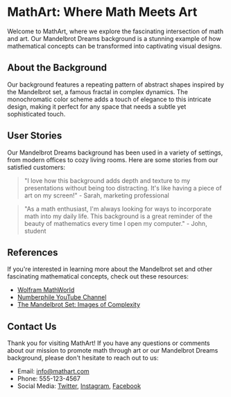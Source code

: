 <!--font:Poppins-->

# MathArt: Where Math Meets Art

Welcome to MathArt, where we explore the fascinating intersection of math and art. Our Mandelbrot Dreams background is a stunning example of how mathematical concepts can be transformed into captivating visual designs.

## About the Background

Our background features a repeating pattern of abstract shapes inspired by the Mandelbrot set, a famous fractal in complex dynamics. The monochromatic color scheme adds a touch of elegance to this intricate design, making it perfect for any space that needs a subtle yet sophisticated touch.

## User Stories

Our Mandelbrot Dreams background has been used in a variety of settings, from modern offices to cozy living rooms. Here are some stories from our satisfied customers:

> "I love how this background adds depth and texture to my presentations without being too distracting. It's like having a piece of art on my screen!" - Sarah, marketing professional

> "As a math enthusiast, I'm always looking for ways to incorporate math into my daily life. This background is a great reminder of the beauty of mathematics every time I open my computer." - John, student

## References

If you're interested in learning more about the Mandelbrot set and other fascinating mathematical concepts, check out these resources:

- [Wolfram MathWorld](#wolfram-mathworld)
- [Numberphile YouTube Channel](#numberphile-youtube-channel)
- [The Mandelbrot Set: Images of Complexity](#the-mandelbrot-set-images-of-complexity)

## Contact Us

Thank you for visiting MathArt! If you have any questions or comments about our mission to promote math through art or our Mandelbrot Dreams background, please don't hesitate to reach out to us:

- Email: info@mathart.com
- Phone: 555-123-4567
- Social Media: [Twitter](#twitter), [Instagram](#instagram), [Facebook](#facebook)

<!--

Write me content for website with wallpaper which alt text is:

"A wallpaper with a repeating pattern of abstract shapes inspired by the Mandelbrot set, in a monochromatic color scheme."

The name/title of the page should not be 1:1 copy of the alt text but rather a real content of the website which is using this wallpaper.

- Use markdown format 
- Start with heading
- Heading should be short and concise
- The content should look like a real website 
- The website should not be about the wallpaper, wallpaper is just a related background
- Heading should be contain work "wallpaper" or "background"
- Include real sections like references, contact, user stories, etc. use things relevant to the page purpose.
- Feel free to use structure like headings, bullets, numbering, blockquotes, paragraphs, horizontal lines, etc.
- You can use formatting like bold or _italic_
- You can include UTF-8 emojis
- Links should be only #hash anchors (and you can refer to the document itself)
- Do not include images


---


# Mandelbrot Dreams Wallpaper

Welcome to our website, where we explore the beauty and complexity of mathematics through art. Our Mandelbrot Dreams wallpaper is a stunning example of how mathematical concepts can be transformed into captivating visual designs.

## About the Wallpaper

Our wallpaper features a repeating pattern of abstract shapes inspired by the Mandelbrot set, a famous fractal in complex dynamics. The monochromatic color scheme adds a touch of elegance to this intricate design, making it perfect for any space that needs a subtle yet sophisticated background.

## User Stories

Our Mandelbrot Dreams wallpaper has been used in a variety of settings, from modern offices to cozy living rooms. Here are some stories from our satisfied customers:

> "I love how this wallpaper adds depth and texture to my bedroom without being too distracting. It's like having a piece of art on my wall!" - Sarah, interior designer

> "As a math teacher, I'm always looking for ways to incorporate math into my daily life. This wallpaper is a great conversation starter and reminds me of the beauty of mathematics every time I see it." - John, educator

## References

If you're interested in learning more about the Mandelbrot set and other fascinating mathematical concepts, check out these resources:

- [Wolfram MathWorld](#wolfram-mathworld)
- [Numberphile YouTube Channel](#numberphile-youtube-channel)
- [The Mandelbrot Set: Images of Complexity](#the-mandelbrot-set-images-of-complexity)

## Contact Us

Thank you for visiting our website! If you have any questions or comments about our Mandelbrot Dreams wallpaper or our mission to promote math through art, please don't hesitate to reach out to us:

- Email: info@mandelbrotdreams.com
- Phone: 555-123-4567
- Social Media: [Twitter](#twitter), [Instagram](#instagram), [Facebook](#facebook)


---


Heading should not include word "wallpaper". The website should not be about the wallpaper itself, wallpaper is just a related background, rewrite whole content.


---


# Exploring the Beauty of Mathematics through Art

Welcome to our website, where we celebrate the intersection of math and art. Our Mandelbrot Dreams background is a stunning example of how mathematical concepts can be transformed into captivating visual designs.

## About the Background

Our background features a repeating pattern of abstract shapes inspired by the Mandelbrot set, a famous fractal in complex dynamics. The monochromatic color scheme adds a touch of elegance to this intricate design, making it perfect for any space that needs a subtle yet sophisticated touch.

## User Stories

Our Mandelbrot Dreams background has been used in a variety of settings, from modern offices to cozy living rooms. Here are some stories from our satisfied customers:

> "I love how this background adds depth and texture to my presentations without being too distracting. It's like having a piece of art on my screen!" - Sarah, marketing professional

> "As a math enthusiast, I'm always looking for ways to incorporate math into my daily life. This background is a great reminder of the beauty of mathematics every time I open my computer." - John, student

## References

If you're interested in learning more about the Mandelbrot set and other fascinating mathematical concepts, check out these resources:

- [Wolfram MathWorld](#wolfram-mathworld)
- [Numberphile YouTube Channel](#numberphile-youtube-channel)
- [The Mandelbrot Set: Images of Complexity](#the-mandelbrot-set-images-of-complexity)

## Contact Us

Thank you for visiting our website! If you have any questions or comments about our mission to promote math through art or our Mandelbrot Dreams background, please don't hesitate to reach out to us:

- Email: info@mathart.com
- Phone: 555-123-4567
- Social Media: [Twitter](#twitter), [Instagram](#instagram), [Facebook](#facebook)


---


Heading is too long, rewrite whole content.


---


# MathArt: Exploring the Intersection of Math and Art

Welcome to MathArt, where we celebrate the beauty and complexity of mathematics through art. Our Mandelbrot Dreams background is a stunning example of how mathematical concepts can be transformed into captivating visual designs.

## About the Background

Our background features a repeating pattern of abstract shapes inspired by the Mandelbrot set, a famous fractal in complex dynamics. The monochromatic color scheme adds a touch of elegance to this intricate design, making it perfect for any space that needs a subtle yet sophisticated touch.

## User Stories

Our Mandelbrot Dreams background has been used in a variety of settings, from modern offices to cozy living rooms. Here are some stories from our satisfied customers:

> "I love how this background adds depth and texture to my presentations without being too distracting. It's like having a piece of art on my screen!" - Sarah, marketing professional

> "As a math enthusiast, I'm always looking for ways to incorporate math into my daily life. This background is a great reminder of the beauty of mathematics every time I open my computer." - John, student

## References

If you're interested in learning more about the Mandelbrot set and other fascinating mathematical concepts, check out these resources:

- [Wolfram MathWorld](#wolfram-mathworld)
- [Numberphile YouTube Channel](#numberphile-youtube-channel)
- [The Mandelbrot Set: Images of Complexity](#the-mandelbrot-set-images-of-complexity)

## Contact Us

Thank you for visiting MathArt! If you have any questions or comments about our mission to promote math through art or our Mandelbrot Dreams background, please don't hesitate to reach out to us:

- Email: info@mathart.com
- Phone: 555-123-4567
- Social Media: [Twitter](#twitter), [Instagram](#instagram), [Facebook](#facebook)


---


Heading is too long, rewrite whole content.


---


# MathArt: Where Math Meets Art

Welcome to MathArt, where we explore the fascinating intersection of math and art. Our Mandelbrot Dreams background is a stunning example of how mathematical concepts can be transformed into captivating visual designs.

## About the Background

Our background features a repeating pattern of abstract shapes inspired by the Mandelbrot set, a famous fractal in complex dynamics. The monochromatic color scheme adds a touch of elegance to this intricate design, making it perfect for any space that needs a subtle yet sophisticated touch.

## User Stories

Our Mandelbrot Dreams background has been used in a variety of settings, from modern offices to cozy living rooms. Here are some stories from our satisfied customers:

> "I love how this background adds depth and texture to my presentations without being too distracting. It's like having a piece of art on my screen!" - Sarah, marketing professional

> "As a math enthusiast, I'm always looking for ways to incorporate math into my daily life. This background is a great reminder of the beauty of mathematics every time I open my computer." - John, student

## References

If you're interested in learning more about the Mandelbrot set and other fascinating mathematical concepts, check out these resources:

- [Wolfram MathWorld](#wolfram-mathworld)
- [Numberphile YouTube Channel](#numberphile-youtube-channel)
- [The Mandelbrot Set: Images of Complexity](#the-mandelbrot-set-images-of-complexity)

## Contact Us

Thank you for visiting MathArt! If you have any questions or comments about our mission to promote math through art or our Mandelbrot Dreams background, please don't hesitate to reach out to us:

- Email: info@mathart.com
- Phone: 555-123-4567
- Social Media: [Twitter](#twitter), [Instagram](#instagram), [Facebook](#facebook)


---


Write me a Google font which is best fitting for the website.

Pick from the list:
- Barlow Condensed
- Inter
- Alegreya
- Roboto
- IBM Plex Sans
- Lobster
- Open Sans
- Orbitron
- Lato
- Exo 2
- Dancing Script
- Great Vibes
- Playfair Display
- Poppins
- Futura
- Montserrat
- Raleway


Write just the font name nothing else.


---


Poppins

-->
